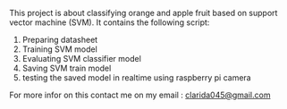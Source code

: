 This project is about classifying orange and apple fruit based on support vector machine (SVM).
It contains the following script:
1. Preparing datasheet 
2. Training SVM model 
3. Evaluating SVM classifier model
4. Saving SVM train model
5. testing the saved model in realtime using raspberry pi camera

For more infor on this contact me on my email : clarida045@gmail.com
